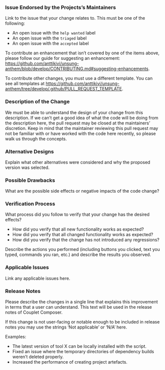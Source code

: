 ### Issue Endorsed by the Projects’s Maintainers

Link to the issue that your change relates to. This must be one of the following:

* An open issue with the `help wanted` label
* An open issue with the `triaged` label
* An open issue with the `accepted` label

To contribute an enhancement that isn’t covered by one of the items above, please follow our guide for suggesting an enhancement: https://github.com/anttikivi/unsung-anthem/blob/develop/CONTRIBUTING.md#suggesting-enhancements.

To contribute other changes, you must use a different template. You can see all templates at https://github.com/anttikivi/unsung-anthem/tree/develop/.github/PULL_REQUEST_TEMPLATE.

### Description of the Change

We must be able to understand the design of your change from this description. If we can’t get a good idea of what the code will be doing from the description here, the pull request may be closed at the maintainers’ discretion. Keep in mind that the maintainer reviewing this pull request may not be familiar with or have worked with the code here recently, so please walk us through the concepts.

### Alternative Designs

Explain what other alternatives were considered and why the proposed version was selected.

### Possible Drawbacks

What are the possible side effects or negative impacts of the code change?

### Verification Process

What process did you follow to verify that your change has the desired effects?

- How did you verify that all new functionality works as expected?
- How did you verify that all changed functionality works as expected?
- How did you verify that the change has not introduced any regressions?

Describe the actions you performed (including buttons you clicked, text you typed, commands you ran, etc.) and describe the results you observed.

### Applicable Issues

Link any applicable issues here.

### Release Notes

Please describe the changes in a single line that explains this improvement in terms that a user can understand. This text will be used in the release notes of Couplet Composer.

If this change is not user-facing or notable enough to be included in release notes you may use the strings ‘Not applicable’ or ‘N/A’ here.

Examples:

- The latest version of tool X can be locally installed with the script.
- Fixed an issue where the temporary directories of dependency builds weren’t deleted properly.
- Increased the performance of creating project artefacts.
